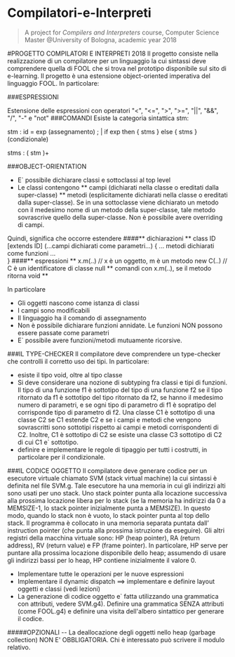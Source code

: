 # Compilatori-e-Interpreti


> A project for *Compilers and Interpreters* course, Computer Science Master @University of Bologna, academic year 2018

#PROGETTO COMPILATORI E INTERPRETI 2018
Il progetto consiste nella realizzazione di un compilatore per un linguaggio la cui sintassi deve comprendere quella di FOOL che si trova nel prototipo disponibile sul sito di e-learning.
Il progetto è una estensione object-oriented imperativa del linguaggio FOOL. In particolare: 

###ESPRESSIONI

Estensione delle espressioni con operatori "<", "<=", ">", ">=", "||", "&&", "/", "-" e "not"
###COMANDI
Esiste la categoria sintattica stm:

stm : 	id = exp (assegnamento) ;
| if exp then { stms } else { stms } (condizionale)	


stms :  ( stm )+

###OBJECT-ORIENTATION
* E` possibile dichiarare classi e sottoclassi al top level
* Le classi contengono 
  ** campi (dichiarati nella classe o ereditati dalla super-classe) 
  ** metodi (esplicitamente dichiarati nella classe o ereditati dalla super-classe). 
Se in una sottoclasse viene dichiarato un metodo con il medesimo nome di un metodo della super-classe, tale metodo sovrascrive quello della super-classe. 
Non è possibile avere overriding di campi.

Quindi, significa che occorre estendere 
####** dichiarazioni **
   class ID [extends ID] (...campi dichiarati come parametri...) { 
     ... metodi dichiarati come funzioni ...  
}
####** espressioni **
   x.m(..)                          	// x è un oggetto, m è un metodo
   new C(..)		// C è un identificatore di classe
   null
** comandi con x.m(..), se il metodo ritorna void **

In particolare
* Gli oggetti nascono come istanza di classi
* I campi sono modificabili 
* Il linguaggio ha il comando di assegnamento
* Non è possibile dichiarare funzioni annidate. Le funzioni NON possono essere passate come parametri
* E` possibile avere funzioni/metodi mutuamente ricorsive.

###IL TYPE-CHECKER
Il compilatore deve comprendere un type-checker che controlli il corretto uso dei tipi. In particolare: 
* esiste il tipo void, oltre al tipo classe
* Si deve considerare una nozione di subtyping fra classi e tipi di funzioni. Il tipo di una funzione f1 è sottotipo del tipo di una funzione f2 se il tipo ritornato da f1 è sottotipo del tipo ritornato da f2, se hanno il medesimo numero di parametri, e se ogni tipo di parametro di f1 è sopratipo del corrisponde tipo di parametro di f2.  Una classe C1 è sottotipo di una classe C2 se C1 estende C2 e se i campi e metodi che vengono sovrascritti sono sottotipi rispetto ai campi e metodi corrispondenti di C2.  Inoltre, C1 è sottotipo di C2 se esiste una classe C3 sottotipo di C2 di cui C1 e` sottotipo.
* definire e implementare le regole di tipaggio per tutti i costrutti, in particolare per il condizionale. 

###IL CODICE OGGETTO
Il compilatore deve generare codice per un esecutore virtuale chiamato SVM (stack virtual machine) la cui sintassi è definita nel file SVM.g. Tale esecutore ha una memoria in cui gli indirizzi alti sono usati per uno stack. Uno stack pointer punta alla locazione successiva alla prossima locazione libera per lo stack (se la memoria ha indirizzi da 0 a MEMSIZE-1, lo stack pointer inizialmente punta a MEMSIZE). 
In questo modo, quando lo stack non è vuoto, lo stack pointer punta al top dello stack. 
Il programma è collocato in una memoria separata puntata dall’ instruction pointer (che punta alla prossima istruzione da eseguire). Gli altri registri della macchina virtuale sono: HP (heap pointer), RA (return address), RV (return value) e FP (frame pointer). 
In particolare, HP serve per puntare alla prossima locazione disponibile dello heap; assumendo di usare gli indirizzi bassi per lo heap, HP contiene inizialmente il valore 0.
* Implementare tutte le operazioni per le nuove espressioni
* Implementare il dynamic dispatch ==> implementare e definire layout oggetti e classi (vedi lezioni)
* La generazione di codice oggetto e` fatta utilizzando una grammatica con attributi, vedere SVM.g4).
Definire una grammatica SENZA attributi (come FOOL.g4) e definire una visita dell'albero sintattico per generare il codice.

#####OPZIONALI
-- La deallocazione degli oggetti nello heap (garbage collection) NON E' OBBLIGATORIA.
   Chi è interessato può scrivere il modulo relativo.


